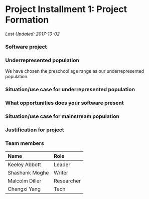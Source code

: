 # Project Installment 1: Project Formation

_Last Updated: 2017-10-02_

### Software project


### Underrepresented population
We have chosen the preschool age range as our underrepresented population.

### Situation/use case for underrepresented population


### What opportunities does your software present


### Situation/use case for mainstream population


### Justification for project


### Team members
| Name | Role |
|:-----|:-----|
| Keeley Abbott | Leader |
| Shashank Moghe | Writer |
| Malcolm Diller | Researcher |
| Chengxi Yang | Tech |
